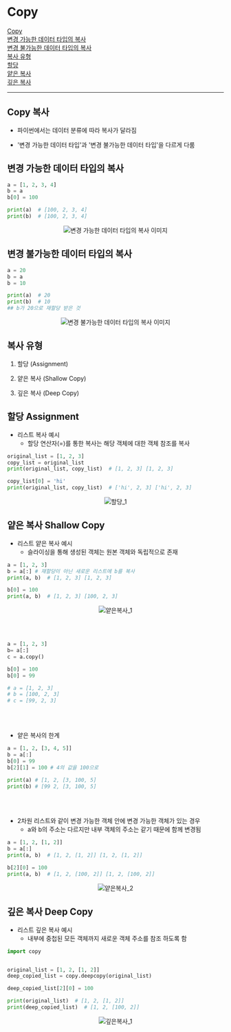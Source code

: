# Copy

[Copy](#copy-복사)   
[변경 가능한 데이터 타입의 복사](#변경-가능한-데이터-타입의-복사)   
[변경 불가능한 데이터 타입의 복사](#변경-불가능한-데이터-타입의-복사)   
[복사 유형](#복사-유형)   
[할당](#할당-assignment)   
[얕은 복사](#얕은-복사-shallow-copy)   
[깊은 복사](#깊은-복사-deep-copy)   

---

## Copy 복사
- 파이썬에서는 데이터 분류에 따라 복사가 달라짐

- '변경 가능한 데이터 타입'과 '변경 불가능한 데이터 타입'을 다르게 다룸

## 변경 가능한 데이터 타입의 복사

```python
a = [1, 2, 3, 4]
b = a
b[0] = 100

print(a)  # [100, 2, 3, 4]
print(b)  # [100, 2, 3, 4]
```
<div align='center'>

![변경 가능한 데이터 타입의 복사 이미지](./images/변경가능한데이터타입의복사_1.png)

</div>

## 변경 불가능한 데이터 타입의 복사

```python
a = 20
b = a
b = 10

print(a)  # 20
print(b)  # 10
## b가 20으로 재할당 받은 것
```
<div align='center'>

![변경 불가능한 데이터 타입의 복사 이미지](./images/변경불가능한데이터타입의복사_1.png)

</div>

## 복사 유형
1. 할당 (Assignment)

2. 얕은 복사 (Shallow Copy)

3. 깊은 복사 (Deep Copy)

## 할당 Assignment
- 리스트 복사 예시
  - 할당 연산자(=)를 통한 복사는 해당 객체에 대한 객체 참조를 복사

```python
original_list = [1, 2, 3]
copy_list = original_list
print(original_list, copy_list)  # [1, 2, 3] [1, 2, 3]

copy_list[0] = 'hi'
print(original_list, copy_list)  # ['hi', 2, 3] ['hi', 2, 3]
```

<div align='center'>

![할당_1](./images/할당_1.png)

</div>

## 얕은 복사 Shallow Copy
- 리스트 얕은 복사 예시
  - 슬라이싱을 통해 생성된 객체는 원본 객체와 독립적으로 존재

```python
a = [1, 2, 3]
b = a[:] # 재할당이 아닌 새로운 리스트에 b를 복사
print(a, b)  # [1, 2, 3] [1, 2, 3]

b[0] = 100
print(a, b)  # [1, 2, 3] [100, 2, 3]
```
<div align='center'>

![얕은복사_1](./images/얕은복사_1.png)

</div>
<br />
<br />


```python
a = [1, 2, 3]
b= a[:]
c = a.copy()

b[0] = 100
b[0] = 99

# a = [1, 2, 3]
# b = [100, 2, 3]
# c = [99, 2, 3]
```
<br />
<br />

- 얕은 복사의 한계

```python
a = [1, 2, [3, 4, 5]]
b = a[:]
b[0] = 99
b[2][1] = 100 # 4의 값을 100으로

print(a) # [1, 2, [3, 100, 5]
print(b) # [99 2, [3, 100, 5]
```

<br />
<br />

- 2차원 리스트와 같이 변경 가능한 객체 안에 변경 가능한 객체가 있는 경우
  - a와 b의 주소는 다르지만 내부 객체의 주소는 같기 때문에 함께 변경됨

```python
a = [1, 2, [1, 2]]
b = a[:]
print(a, b)  # [1, 2, [1, 2]] [1, 2, [1, 2]]

b[2][0] = 100
print(a, b)  # [1, 2, [100, 2]] [1, 2, [100, 2]]
```
<div align='center'>

![얕은복사_2](./images/얕은복사_2.png)

</div>

## 깊은 복사 Deep Copy
- 리스트 깊은 복사 예시
  - 내부에 중첩된 모든 객체까지 새로운 객체 주소를 참조 하도록 함

```python
import copy


original_list = [1, 2, [1, 2]]
deep_copied_list = copy.deepcopy(original_list)

deep_copied_list[2][0] = 100

print(original_list)  # [1, 2, [1, 2]]
print(deep_copied_list)  # [1, 2, [100, 2]]
```
<div align='center'>

![깊은복사_1](./images/깊은복사_1.png)

</div>